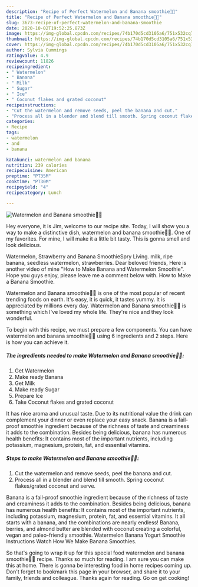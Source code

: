 ```yaml
---
description: "Recipe of Perfect Watermelon and Banana smoothie🍉🍌"
title: "Recipe of Perfect Watermelon and Banana smoothie🍉🍌"
slug: 3673-recipe-of-perfect-watermelon-and-banana-smoothie
date: 2020-10-02T19:52:25.873Z
image: https://img-global.cpcdn.com/recipes/74b170d5cd3105a6/751x532cq70/watermelon-and-banana-smoothie🍉🍌-recipe-main-photo.jpg
thumbnail: https://img-global.cpcdn.com/recipes/74b170d5cd3105a6/751x532cq70/watermelon-and-banana-smoothie🍉🍌-recipe-main-photo.jpg
cover: https://img-global.cpcdn.com/recipes/74b170d5cd3105a6/751x532cq70/watermelon-and-banana-smoothie🍉🍌-recipe-main-photo.jpg
author: Sylvia Cummings
ratingvalue: 4.9
reviewcount: 11826
recipeingredient:
- " Watermelon"
- " Banana"
- " Milk"
- " Sugar"
- " Ice"
- " Coconut flakes and grated coconut"
recipeinstructions:
- "Cut the watermelon and remove seeds, peel the banana and cut."
- "Process all in a blender and blend till smooth. Spring coconut flakes/grated coconut and serve."
categories:
- Recipe
tags:
- watermelon
- and
- banana

katakunci: watermelon and banana 
nutrition: 239 calories
recipecuisine: American
preptime: "PT35M"
cooktime: "PT30M"
recipeyield: "4"
recipecategory: Lunch

---
```



![Watermelon and Banana smoothie🍉🍌](https://img-global.cpcdn.com/recipes/74b170d5cd3105a6/751x532cq70/watermelon-and-banana-smoothie🍉🍌-recipe-main-photo.jpg)

Hey everyone, it is Jim, welcome to our recipe site. Today, I will show you a way to make a distinctive dish, watermelon and banana smoothie🍉🍌. One of my favorites. For mine, I will make it a little bit tasty. This is gonna smell and look delicious.

Watermelon, Strawberry and Banana SmoothieSpry Living. milk, ripe banana, seedless watermelon, strawberries. Dear beloved friends, Here is another video of mine &#34;How to Make Banana and Watermelon Smoothie&#34;. Hope you guys enjoy, please leave me a comment below with. How to Make a Banana Smoothie.

Watermelon and Banana smoothie🍉🍌 is one of the most popular of recent trending foods on earth. It's easy, it is quick, it tastes yummy. It is appreciated by millions every day. Watermelon and Banana smoothie🍉🍌 is something which I've loved my whole life. They're nice and they look wonderful.


To begin with this recipe, we must prepare a few components. You can have watermelon and banana smoothie🍉🍌 using 6 ingredients and 2 steps. Here is how you can achieve it.

<!--inarticleads1-->

##### The ingredients needed to make Watermelon and Banana smoothie🍉🍌:

1. Get  Watermelon
1. Make ready  Banana
1. Get  Milk
1. Make ready  Sugar
1. Prepare  Ice
1. Take  Coconut flakes and grated coconut


It has nice aroma and unusual taste. Due to its nutritional value the drink can complement your dinner or even replace your easy snack. Banana is a fail-proof smoothie ingredient because of the richness of taste and creaminess it adds to the combination. Besides being delicious, banana has numerous health benefits: It contains most of the important nutrients, including potassium, magnesium, protein, fat, and essential vitamins. 

<!--inarticleads2-->

##### Steps to make Watermelon and Banana smoothie🍉🍌:

1. Cut the watermelon and remove seeds, peel the banana and cut.
1. Process all in a blender and blend till smooth. Spring coconut flakes/grated coconut and serve.


Banana is a fail-proof smoothie ingredient because of the richness of taste and creaminess it adds to the combination. Besides being delicious, banana has numerous health benefits: It contains most of the important nutrients, including potassium, magnesium, protein, fat, and essential vitamins. It all starts with a banana, and the combinations are nearly endless! Banana, berries, and almond butter are blended with coconut creating a colorful, vegan and paleo-friendly smoothie. Watermelon Banana Yogurt Smoothie Instructions Watch How We Make Banana Smoothies. 

So that's going to wrap it up for this special food watermelon and banana smoothie🍉🍌 recipe. Thanks so much for reading. I am sure you can make this at home. There is gonna be interesting food in home recipes coming up. Don't forget to bookmark this page in your browser, and share it to your family, friends and colleague. Thanks again for reading. Go on get cooking!
